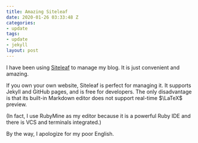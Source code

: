 ```yaml
---
title: Amazing Siteleaf
date: 2020-01-26 03:33:48 Z
categories:
- update
tags:
- update
- jekyll
layout: post
---
```


I have been using [Siteleaf](https://www.siteleaf.com/)
to manage my blog. It is just convenient and amazing.

If you own your own website, Siteleaf is perfect for managing it.
It supports Jekyll and GitHub pages, and is free for developers.
The only disadvantage is that its built-in Markdown editor does not
support real-time $\LaTeX$ preview.

(In fact, I use RubyMine as my editor because it is a powerful Ruby IDE
and there is VCS and terminals integrated.)

By the way, I apologize for my poor English.
